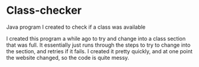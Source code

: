 # Class-checker
Java program I created to check if a class was available

I created this program a while ago to try and change into a class section that was full. It essentially just runs through the steps to try to change into the section, and retries if it fails. I created it pretty quickly, and at one point the website changed, so the code is quite messy.
